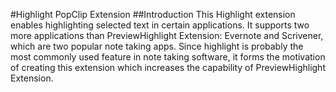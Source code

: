 #Highlight PopClip Extension
##Introduction
This Highlight extension enables highlighting selected text in certain applications.
It supports two more applications than PreviewHighlight Extension: Evernote and
Scrivener, which are two popular note taking apps. Since highlight is probably the
most commonly used feature in note taking software, it forms the motivation of creating
this extension which increases the capability of PreviewHighlight Extension.
